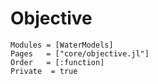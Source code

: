 # Objective
```@autodocs
Modules = [WaterModels]
Pages   = ["core/objective.jl"]
Order   = [:function]
Private  = true
```
